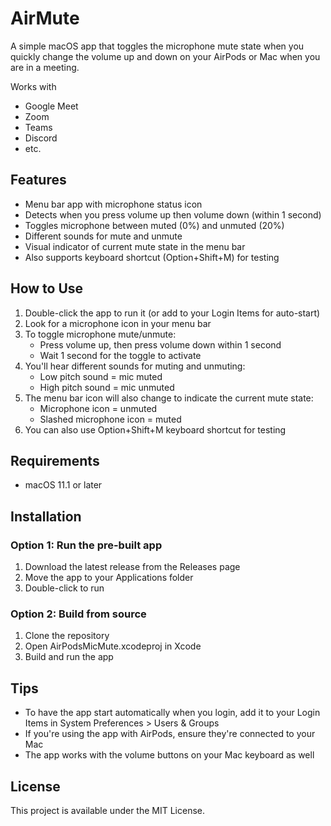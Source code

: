 # AirMute

A simple macOS app that toggles the microphone mute state when you quickly change the volume up and down on your AirPods or Mac when you are in a meeting.

Works with
- Google Meet
- Zoom
- Teams
- Discord
- etc.

## Features

- Menu bar app with microphone status icon
- Detects when you press volume up then volume down (within 1 second)
- Toggles microphone between muted (0%) and unmuted (20%)
- Different sounds for mute and unmute
- Visual indicator of current mute state in the menu bar
- Also supports keyboard shortcut (Option+Shift+M) for testing

## How to Use

1. Double-click the app to run it (or add to your Login Items for auto-start)
2. Look for a microphone icon in your menu bar
3. To toggle microphone mute/unmute:
   - Press volume up, then press volume down within 1 second
   - Wait 1 second for the toggle to activate
4. You'll hear different sounds for muting and unmuting:
   - Low pitch sound = mic muted
   - High pitch sound = mic unmuted
5. The menu bar icon will also change to indicate the current mute state:
   - Microphone icon = unmuted
   - Slashed microphone icon = muted
6. You can also use Option+Shift+M keyboard shortcut for testing

## Requirements

- macOS 11.1 or later

## Installation

### Option 1: Run the pre-built app
1. Download the latest release from the Releases page
2. Move the app to your Applications folder
3. Double-click to run

### Option 2: Build from source
1. Clone the repository
2. Open AirPodsMicMute.xcodeproj in Xcode
3. Build and run the app

## Tips
- To have the app start automatically when you login, add it to your Login Items in System Preferences > Users & Groups
- If you're using the app with AirPods, ensure they're connected to your Mac
- The app works with the volume buttons on your Mac keyboard as well

## License

This project is available under the MIT License.